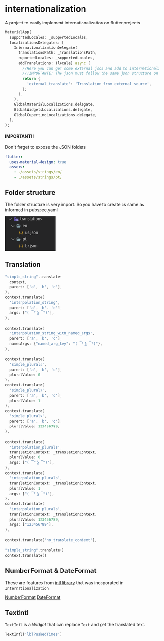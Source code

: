 # internationalization

A project to easily implement internationalization on flutter projects

``` dart
MaterialApp(
  supportedLocales: _supportedLocales,
  localizationsDelegates: [
    InternationalizationDelegate(
      translationsPath: _translationsPath,
      suportedLocales: _supportedLocales,
      addTranslations: (locale) async {
        //Here you can get some external json and add to internationalization.
        //!IMPORTANTE: The json must follow the same json structure on assets.
        return {
          'external_translate': 'Translation from external source',
        };
      },      
    ),
    GlobalMaterialLocalizations.delegate,
    GlobalWidgetsLocalizations.delegate,
    GlobalCupertinoLocalizations.delegate,
  ],
);
```
#### IMPORTANT!! 
Don't forget to expose the JSON folders

``` yaml
flutter:
  uses-material-design: true
  assets:
    - ./assets/strings/en/
    - ./assets/strings/pt/
```
## Folder structure

The folder structure is very import. So you have to create as same as informed in pubspec.yaml

![](images/folder_structure.jpg)

## Translation

``` dart
"simple_string".translate(
  context,
  parent: ['a', 'b', 'c'],
),
context.translate(
  'interpolation_string',
  parent: ['a', 'b', 'c'],
  args: ["( ͡° ͜ʖ ͡°)"],
),

context.translate(
  'interpolation_string_with_named_args',
  parent: ['a', 'b', 'c'],
  namedArgs: {"named_arg_key": "( ͡° ͜ʖ ͡°)"},
),

context.translate(
  'simple_plurals',
  parent: ['a', 'b', 'c'],
  pluralValue: 0,
),
context.translate(
  'simple_plurals',
  parent: ['a', 'b', 'c'],
  pluralValue: 1,
),
context.translate(
  'simple_plurals',
  parent: ['a', 'b', 'c'],
  pluralValue: 123456789,
),

context.translate(
  'interpolation_plurals',
  translationContext: _translationContext,
  pluralValue: 0,
  args: ["( ͡° ͜ʖ ͡°)"],
),
context.translate(
  'interpolation_plurals',
  translationContext: _translationContext,
  pluralValue: 1,
  args: ["( ͡° ͜ʖ ͡°)"],
),
context.translate(
  'interpolation_plurals',
  translationContext: _translationContext,
  pluralValue: 123456789,
  args: ["123456789"],
),

context.translate('no_translate_context'),

"simple_string".translate()
context.translate()
```

## NumberFormat & DateFormat
These are features from [intl library](https://pub.dev/packages/intl) that was incoporated in `Internationalization`

[NumberFormat](https://pub.dev/packages/intl#number-formatting-and-parsing)
[DateFormat](https://pub.dev/packages/intl#date-formatting-and-parsing)

## TextIntl

`TextIntl` is a _Widget_ that can replace `Text` and get the translated text.

```dart
TextIntl('lblPushedTimes')
```